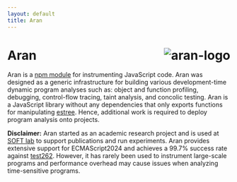 ```yaml
---
layout: default
title: Aran
---
```


# Aran <img src="/assets/aran.png" align="right" alt="aran-logo" title="Aran Linvail, the shadow master"/>

Aran is a [npm module](https://www.npmjs.com/package/aran) for instrumenting JavaScript code. Aran was designed as a generic infrastructure for building various development-time dynamic program analyses such as: object and function profiling, debugging, control-flow tracing, taint analysis, and concolic testing. Aran is a JavaScript library without any dependencies that only exports functions for manipulating [estree](https://github.com/estree/estree). Hence, additional work is required to deploy program analysis onto projects.

**Disclaimer:** Aran started as an academic research project and is used at [SOFT lab](http://soft.vub.ac.be/soft/) to support publications and run experiments. Aran provides extensive support for ECMAScript2024 and achieves a 99.7% success rate against [test262](https://github.com/tc39/test262). However, it has rarely been used to instrument large-scale programs and performance overhead may cause issues when analyzing time-sensitive programs.
